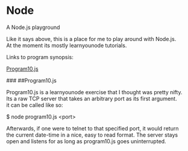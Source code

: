 # Node

A Node.js playground

Like it says above, this is a place for me to play around with Node.js.   
At the moment its mostly learnyounode tutorials. 

Links to program synopsis:

[Program10.js](#program10)

###<a id='program10'></a>
##Program10.js

Program10.js is a learnyounode exercise that I thought was pretty nifty.  
Its a raw TCP server that takes an arbitrary port as its first argument.  
it can be called like so:

$ node program10.js \<port\>

Afterwards, if one were to telnet to that specified port, it would return  
the current date-time in a nice, easy to read format. The server stays  
open and listens for as long as program10.js goes uninterrupted.
